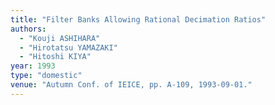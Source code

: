 ```yaml
---
title: "Filter Banks Allowing Rational Decimation Ratios"
authors:
  - "Kouji ASHIHARA"
  - "Hirotatsu YAMAZAKI"
  - "Hitoshi KIYA"
year: 1993
type: "domestic"
venue: "Autumn Conf. of IEICE, pp. A-109, 1993-09-01."
---
```

